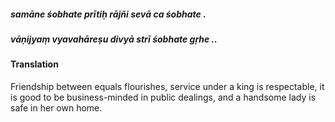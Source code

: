 ##### samāne śobhate prītiḥ rājñi sevā ca śobhate .
##### vāṇijyaṃ vyavahāreṣu divyā strī śobhate gṛhe ..

#### Translation

Friendship between equals flourishes, service under a king is respectable, it is good to be business-minded in public dealings, and a handsome lady is safe in her own home.
